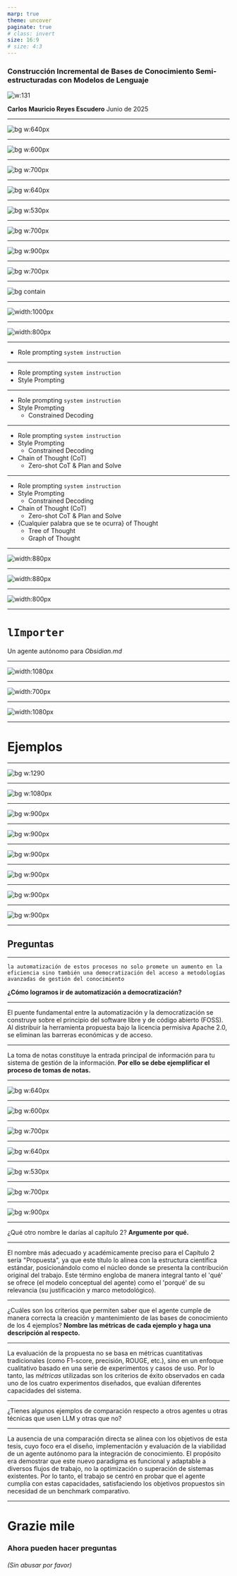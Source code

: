```yaml
---
marp: true
theme: uncover
paginate: true
# class: invert
size: 16:9
# size: 4:3
---
```


<!-- _class: lead -->

### Construcción Incremental de **Bases de Conocimiento** Semi-estructuradas con **Modelos de Lenguaje**

![w:131](img/uhlogo.png)

**Carlos Mauricio Reyes Escudero**
Junio de 2025

---

<!-- _header: Personal Knowledge Management -->
<!-- _footer: Linear Note-taking: Outline Method -->

![bg w:640px](img/outline_m.png)

---

<!-- _header: Personal Knowledge Management -->
<!-- _footer: Linear Note-taking: Sentence Method -->

![bg w:600px](img/sentence_m.png)

---

<!-- _header: Personal Knowledge Management -->
<!-- _footer: Non-Linear Note-taking: Charting -->

![bg w:700px](img/charting_m.png)

---

<!-- _header: Personal Knowledge Management -->
<!-- _footer: Non-Linear Note-taking: Mind Mapping -->

![bg w:640px](img/mapping.png)

---

<!-- _header: Personal Knowledge Management -->
<!-- _footer: Note-taking: Cornell Notes -->

![bg w:530px](img/cornell_m.png)

---

<!-- _header: Personal Knowledge Management -->
<!-- _footer: Org. Note-taking: Zettelkasten -->

![bg w:700px](img/Zettelkasten_paper_schematic.png)

---

<!-- _header: Personal Knowledge Management -->
<!-- _footer: Org. Note-taking: P.A.R.A -->

![bg w:900px](img/PARA.webp)

---

<!-- _header: Personal Knowledge Management -->
<!-- _footer: The Memex -->

![bg w:700px](img/Imagen-2_Memex.png)

---

<!-- _header: Personal Knowledge Management -->
<!-- _footer: Personal Knowledge Base + Personal Knowledge Graph -->

![bg contain](img/obsidian.png)

---

<!-- _header: The problem -->
<!-- _footer: Laborious process of integrating new knowledge to a knowledge base -->

![width:1000px](img/problem.png)

---

<!-- _header: Large Language Models -->
<!-- _footer: What is a LLM Agent? -->

![width:800px](img/agent_loop.jpg)

---

<!-- _header: Large Language Models -->
<!-- _footer: Prompting Techniques -->

- Role prompting `system instruction`

---

<!-- _header: Large Language Models -->
<!-- _footer: Prompting Techniques -->

- Role prompting `system instruction`
- Style Prompting

---

<!-- _header: Large Language Models -->
<!-- _footer: Prompting Techniques -->

- Role prompting `system instruction`
- Style Prompting
  - Constrained Decoding

---

<!-- _header: Large Language Models -->
<!-- _footer: Prompting Techniques -->

- Role prompting `system instruction`
- Style Prompting
  - Constrained Decoding
- Chain of Thought (CoT)
  - Zero-shot CoT & Plan and Solve

---

<!-- _header: Large Language Models -->
<!-- _footer: Prompting Techniques -->

- Role prompting `system instruction`
- Style Prompting
  - Constrained Decoding
- Chain of Thought (CoT)
  - Zero-shot CoT & Plan and Solve
- {Cualquier palabra que se te ocurra} of Thought
  - Tree of Thought
  - Graph of Thought

---

<!-- _class: invert -->

<!-- _header: The context -->
<!-- _footer: What do we have? -->

![width:880px](img/pkmllmpre.png)

---

<!-- _class: invert -->

<!-- _header: The context -->
<!-- _footer: What do we want? -->

![width:880px](img/pkmllmpost.png)

---

<!-- _header: Proposal -->
<!-- _footer: What are my evil intentions? -->

![width:800px](img/hard_flow_agent.png)

---

<!-- _class: invert -->

# `lImporter`

Un agente autónomo para _Obsidian.md_

---

<!-- _header: Proposal -->
<!-- _footer: Architecture -->

![width:1080px](img/limporter.png)

---

<!-- _header: Structured output -->
<!-- _footer: JSON Schema generation -->

![width:700px](img/structured.png)

---

<!-- _header: Context optimization -->
<!-- _footer: Divide and conquer strategy -->

![width:1080px](img/context_opt.png)

---

<!-- _class: invert -->

# Ejemplos

---

<!-- _header: Experiment -->
<!-- _footer: Harry Potter Structured Entity extraction -->

![bg w:1290](img/harry_potter_exp.png)

---

<!-- _header: Experiment -->
<!-- _footer: Wiki expansion -->

![bg w:1080px](img/wiki.png)

---

<!-- _header: Experiment -->
<!-- _footer: Collatz: step 1 -->

![bg w:900px](img/clltzz1.png)

---

<!-- _header: Experiment -->
<!-- _footer: Collatz: step 2 -->

![bg w:900px](img/clltzz2.png)

---

<!-- _header: Experiment -->
<!-- _footer: Collatz: step 3 -->

![bg w:900px](img/clltzz3.png)

---

<!-- _header: Experiment -->
<!-- _footer: Collatz: step 4 -->

![bg w:900px](img/clltzz4.png)

---

<!-- _header: Experiment -->
<!-- _footer: Collatz: step 5 -->

![bg w:900px](img/clltzz5.png)

---

<!-- _header: Experiment -->
<!-- _footer: Collatz: step 6 -->

![bg w:900px](img/clltzz6.png)

---

<!-- _class: invert -->
## Preguntas

---

<!-- _class: invert -->
`la automatización de estos procesos no solo promete un aumento en la eficiencia sino también una democratización del acceso a metodologías avanzadas de gestión del conocimiento`

**¿Cómo logramos ir de automatización a democratización?**

---

El puente fundamental entre la automatización y la democratización se construye sobre el principio del software libre y de código abierto (FOSS). Al distribuir la herramienta propuesta bajo la licencia permisiva Apache 2.0, se eliminan las barreras económicas y de acceso.



---

<!-- _class: invert -->
La toma de notas constituye la entrada principal de información para tu sistema de gestión de la información. **Por ello se debe ejemplificar el proceso de tomas de notas.** 

---

<!-- _header: Personal Knowledge Management -->
<!-- _footer: Linear Note-taking: Outline Method -->

![bg w:640px](img/outline_m.png)

---

<!-- _header: Personal Knowledge Management -->
<!-- _footer: Linear Note-taking: Sentence Method -->

![bg w:600px](img/sentence_m.png)

---

<!-- _header: Personal Knowledge Management -->
<!-- _footer: Non-Linear Note-taking: Charting -->

![bg w:700px](img/charting_m.png)

---

<!-- _header: Personal Knowledge Management -->
<!-- _footer: Non-Linear Note-taking: Mind Mapping -->

![bg w:640px](img/mapping.png)

---

<!-- _header: Personal Knowledge Management -->
<!-- _footer: Note-taking: Cornell Notes -->

![bg w:530px](img/cornell_m.png)

---

<!-- _header: Personal Knowledge Management -->
<!-- _footer: Org. Note-taking: Zettelkasten -->

![bg w:700px](img/Zettelkasten_paper_schematic.png)

---

<!-- _header: Personal Knowledge Management -->
<!-- _footer: Org. Note-taking: P.A.R.A -->

![bg w:900px](img/PARA.webp)

---

<!-- _class: invert -->
¿Qué otro nombre le darías al capítulo 2? **Argumente por qué.**

---

El nombre más adecuado y académicamente preciso para el Capítulo 2 sería "Propuesta", ya que este título lo alinea con la estructura científica estándar, posicionándolo como el núcleo donde se presenta la contribución original del trabajo. Este término engloba de manera integral tanto el 'qué' se ofrece (el modelo conceptual del agente) como el 'porqué' de su relevancia (su justificación y marco metodológico).

---

<!-- _class: invert -->
¿Cuáles son los criterios que permiten saber que el agente cumple de manera correcta la creación y mantenimiento de las bases de conocimiento de los 4 ejemplos? **Nombre las métricas de cada ejemplo y haga una descripción al respecto.**

---

La evaluación de la propuesta no se basa en métricas cuantitativas tradicionales (como F1-score, precisión, ROUGE, etc.), sino en un enfoque cualitativo basado en una serie de experimentos y casos de uso. Por lo tanto, las _métricas_ utilizadas son los criterios de éxito observados en cada uno de los cuatro experimentos diseñados, que evalúan diferentes capacidades del sistema.

---

<!-- _class: invert -->
¿Tienes algunos ejemplos de comparación respecto a otros agentes u otras técnicas que usen LLM y otras que no?

---

La ausencia de una comparación directa se alinea con los objetivos de esta tesis, cuyo foco era el diseño, implementación y evaluación de la viabilidad de un agente autónomo para la integración de conocimiento. El propósito era demostrar que este nuevo paradigma es funcional y adaptable a diversos flujos de trabajo, no la optimización o superación de sistemas existentes. Por lo tanto, el trabajo se centró en probar que el agente cumplía con estas capacidades, satisfaciendo los objetivos propuestos sin necesidad de un benchmark comparativo.

---

<!-- _class: invert -->

# Grazie mile

### Ahora pueden hacer preguntas

###### (Sin abusar por favor)